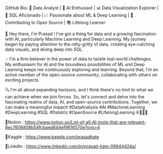 GitHub Bio:
🚀 Data Analyst | 🤖 AI Enthusiast | 📊 Data Visualization Explorer | 📜 SQL Aficionado | 📈 Passionate about ML & Deep Learning | 🌟 Contributing to Open Source | 📚 Lifelong Learner

👋 Hey there, I'm Prasad ! I've got a thing for data and a growing fascination with AI, particularly Machine Learning and Deep Learning. My journey began by paying attention to the nitty-gritty of data, creating eye-catching data visuals, and diving deep into SQL.

💡 I'm a firm believer in the power of data to tackle real-world challenges. My enthusiasm for AI and the boundless possibilities of ML and Deep Learning keeps me continuously exploring and learning. Beyond that, I'm an active member of the open-source community, collaborating with others on exciting projects.

🔍 I'm all about expanding horizons, and I think there's no limit to what we can achieve when we join forces. So, let's connect and delve into the fascinating realms of data, AI, and open-source contributions. Together, we can make a meaningful impact! #DataAnalysis #AI #MachineLearning #DeepLearning #SQL #DataViz #OpenSource #LifelongLearning 🌐🤝🚀📖

🌟Notion : https://www.notion.so/List-of-all-AI-tools-that-are-relevant-8ec7606808b54fcbaed844ef9616570e?pvs=4

🌟Kaggle : https://www.kaggle.com/prasadkate

🌟LinkdIn : https://www.linkedin.com/in/prasad-kate-09844424a/

<!--
**Prasadk1234/Prasadk1234** is a ✨ _special_ ✨ repository because its `README.md` (this file) appears on your GitHub profile.

Here are some ideas to get you started:

- 🔭 I’m currently working on ...
- 🌱 I’m currently learning ...
- 👯 I’m looking to collaborate on ...
- 🤔 I’m looking for help with ...
- 💬 Ask me about ...
- 📫 How to reach me: ...
- 😄 Pronouns: ...
- ⚡ Fun fact: ...
-->
